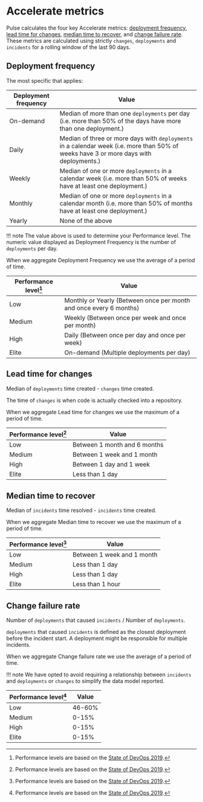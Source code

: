# Accelerate metrics

Pulse calculates the four key Accelerate metrics: [deployment frequency](#deployment-frequency), [lead time for changes](#lead-time-for-changes), [median time to recover](#median-time-to-recover), and [change failure rate](#change-failure-rate). These metrics are calculated using strictly `changes`, `deployments` and `incidents` for a rolling window of the last 90 days.

## Deployment frequency

The most specific that applies:

| Deployment frequency | Value                                                                                                                                  |
| -------------------- | -------------------------------------------------------------------------------------------------------------------------------------- |
| On-demand            | Median of more than one `deployments` per day (i.e. more than 50% of the days have more than one deployment.)                          |
| Daily                | Median of three or more days with `deployments` in a calendar week (i.e. more than 50% of weeks have 3 or more days with deployments.) |
| Weekly               | Median of one or more `deployments` in a calendar week (i.e. more than 50% of weeks have at least one deployment.)                     |
| Monthly              | Median of one or more `deployments` in a calendar month (i.e. more than 50% of months have at least one deployment.)                   |
| Yearly               | None of the above                                                                                                                      |

!!! note
    The value above is used to determine your Performance level. The numeric value displayed as Deployment Frequency is the number of `deployments` per day.

When we aggregate Deployment Frequency we use the average of a period of time.

| Performance level[^1] | Value                                                              |
| --------------------- | ------------------------------------------------------------------ |
| Low                   | Monthly or Yearly (Between once per month and once every 6 months) |
| Medium                | Weekly (Between once per week and once per month)                  |
| High                  | Daily (Between once per day and once per week)                     |
| Elite                 | On-demand (Multiple deployments per day)                           |

## Lead time for changes

Median of `deployments` time created - `changes` time created.

The time of `changes` is when code is actually checked into a repository.

When we aggregate Lead time for changes we use the maximum of a period of time.

| Performance level[^1] | Value                        |
| --------------------- | ---------------------------- |
| Low                   | Between 1 month and 6 months |
| Medium                | Between 1 week and 1 month   |
| High                  | Between 1 day and 1 week     |
| Elite                 | Less than 1 day              |

## Median time to recover

Median of `incidents` time resolved - `incidents` time created.

When we aggregate Median time to recover we use the maximum of a period of time.

| Performance level[^1] | Value                      |
| --------------------- | -------------------------- |
| Low                   | Between 1 week and 1 month |
| Medium                | Less than 1 day            |
| High                  | Less than 1 day            |
| Elite                 | Less than 1 hour           |

## Change failure rate

Number of `deployments` that caused `incidents` / Number of `deployments`.

`deployments` that caused `incidents` is defined as the closest deployment before the incident start. A deployment might be responsible for multiple incidents.

When we aggregate Change failure rate we use the average of a period of time.

!!! note
    We have opted to avoid requiring a relationship between `incidents` and `deployments` or `changes` to simplify the data model reported.

| Performance level[^1] | Value  |
| --------------------- | ------ |
| Low                   | 46-60% |
| Medium                | 0-15%  |
| High                  | 0-15%  |
| Elite                 | 0-15%  |

[^1]: Performance levels are based on the [State of DevOps 2019](https://services.google.com/fh/files/misc/state-of-devops-2019.pdf).
